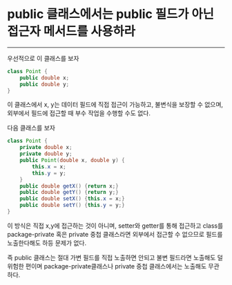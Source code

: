 # public 클래스에서는 public 필드가 아닌 접근자 메서드를 사용하라
---
우선적으로 이 클래스를 보자
```java
class Point {
	public double x;
	public double y;
}
```

이 클래스에서 x, y는 데이터 필드에 직접 접근이 가능하고, 불변식을 보장할 수 없으며, 외부에서 필드에 접근할 때 부수 작업을 수행할 수도 없다.

다음 클래스를 보자
```java
class Point {
	private double x;
	private double y;
	public Point(double x, double y) {
		this.x = x;
		this.y = y;
	}
	public double getX() {return x;}
	public double getY() {return y;}
	public double setX() {this.x = x;}
	public double setY() {this.y = y;}
}
```
이 방식은 직접 x,y에 접근하는 것이 아니며, setter와 getter를 통해 접근하고 class를 package-private  혹은  private 중첩 클래스라면 외부에서 접근할 수 없으므로 필드를 노출한다해도 하등 문제가 없다.

즉 public 클래스는 절대 가변 필드를 직접 노출하면 안되고
불변 필드라면 노출해도 덜 위험한 편이며
package-private클래스나 private 중첩 클래스에서는 노출해도 무관하다.